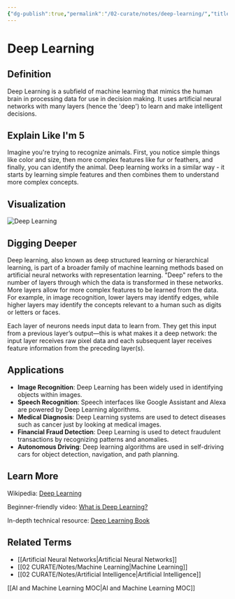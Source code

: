 ```yaml
---
{"dg-publish":true,"permalink":"/02-curate/notes/deep-learning/","title":"Deep Learning","tags":["ai","machine-learning"]}
---
```


# Deep Learning

## **Definition**  
Deep Learning is a subfield of machine learning that mimics the human brain in processing data for use in decision making. It uses artificial neural networks with many layers (hence the 'deep') to learn and make intelligent decisions.

## **Explain Like I'm 5**  
Imagine you're trying to recognize animals. First, you notice simple things like color and size, then more complex features like fur or feathers, and finally, you can identify the animal. Deep learning works in a similar way - it starts by learning simple features and then combines them to understand more complex concepts.

## **Visualization**  
![Deep Learning](https://miro.medium.com/max/2976/1*3fA77_mLNiJTSgZFhYnU0Q.png)

## **Digging Deeper**
Deep learning, also known as deep structured learning or hierarchical learning, is part of a broader family of machine learning methods based on artificial neural networks with representation learning. "Deep" refers to the number of layers through which the data is transformed in these networks. More layers allow for more complex features to be learned from the data. For example, in image recognition, lower layers may identify edges, while higher layers may identify the concepts relevant to a human such as digits or letters or faces.

Each layer of neurons needs input data to learn from. They get this input from a previous layer’s output—this is what makes it a deep network: the input layer receives raw pixel data and each subsequent layer receives feature information from the preceding layer(s).

## **Applications**  
- **Image Recognition**: Deep Learning has been widely used in identifying objects within images.
- **Speech Recognition**: Speech interfaces like Google Assistant and Alexa are powered by Deep Learning algorithms.
- **Medical Diagnosis**: Deep Learning systems are used to detect diseases such as cancer just by looking at medical images.
- **Financial Fraud Detection**: Deep Learning is used to detect fraudulent transactions by recognizing patterns and anomalies.
- **Autonomous Driving**: Deep learning algorithms are used in self-driving cars for object detection, navigation, and path planning.

## **Learn More**  
  Wikipedia: [Deep Learning](https://en.wikipedia.org/wiki/Deep_learning)

Beginner-friendly video: [What is Deep Learning?](https://www.youtube.com/watch?v=6M5VXKLf4D4)

In-depth technical resource: [Deep Learning Book](http://www.deeplearningbook.org/)

## **Related Terms**  
- [[Artificial Neural Networks\|Artificial Neural Networks]]
- [[02 CURATE/Notes/Machine Learning\|Machine Learning]]
- [[02 CURATE/Notes/Artificial Intelligence\|Artificial Intelligence]]

[[AI and Machine Learning MOC\|AI and Machine Learning MOC]]